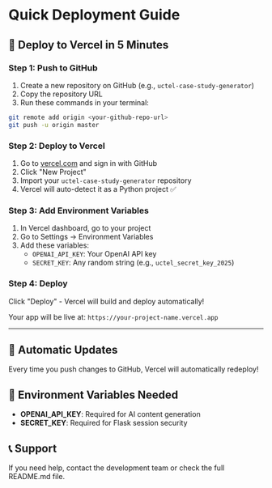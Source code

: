 # Quick Deployment Guide

## 🚀 Deploy to Vercel in 5 Minutes

### Step 1: Push to GitHub

1. Create a new repository on GitHub (e.g., `uctel-case-study-generator`)
2. Copy the repository URL
3. Run these commands in your terminal:

```bash
git remote add origin <your-github-repo-url>
git push -u origin master
```

### Step 2: Deploy to Vercel

1. Go to [vercel.com](https://vercel.com) and sign in with GitHub
2. Click "New Project"
3. Import your `uctel-case-study-generator` repository
4. Vercel will auto-detect it as a Python project ✅

### Step 3: Add Environment Variables

1. In Vercel dashboard, go to your project
2. Go to Settings → Environment Variables
3. Add these variables:
   - `OPENAI_API_KEY`: Your OpenAI API key
   - `SECRET_KEY`: Any random string (e.g., `uctel_secret_key_2025`)

### Step 4: Deploy

Click "Deploy" - Vercel will build and deploy automatically!

Your app will be live at: `https://your-project-name.vercel.app`

---

## 🔄 Automatic Updates

Every time you push changes to GitHub, Vercel will automatically redeploy!

## 🔧 Environment Variables Needed

- **OPENAI_API_KEY**: Required for AI content generation
- **SECRET_KEY**: Required for Flask session security

## 📞 Support

If you need help, contact the development team or check the full README.md file.
